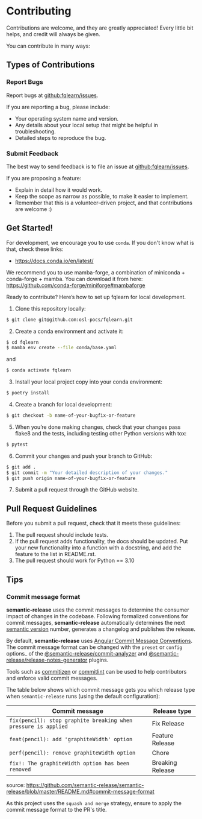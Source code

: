 # Contributing

Contributions are welcome, and they are greatly appreciated! Every
little bit helps, and credit will always be given.

You can contribute in many ways:

## Types of Contributions

### Report Bugs

Report bugs at [github:fqlearn/issues](https://github.com/osl-pocs/fqlearn/issues).

If you are reporting a bug, please include:

  - Your operating system name and version.
  - Any details about your local setup that might be helpful in
    troubleshooting.
  - Detailed steps to reproduce the bug.

### Submit Feedback

The best way to send feedback is to file an issue at
[github:fqlearn/issues](https://github.com/osl-pocs/fqlearn/issues).

If you are proposing a feature:

  - Explain in detail how it would work.
  - Keep the scope as narrow as possible, to make it easier to
    implement.
  - Remember that this is a volunteer-driven project, and that
    contributions are welcome :)

## Get Started!

For development, we encourage you to use `conda`. If you don't know
what is that, check these links:

* https://docs.conda.io/en/latest/

We recommend you to use mamba-forge, a combination of
miniconda + conda-forge + mamba. You can download it from here:
https://github.com/conda-forge/miniforge#mambaforge

Ready to contribute? Here’s how to set up fqlearn for local development.

1. Clone this repository locally:
```bash
$ git clone git@github.com:osl-pocs/fqlearn.git
```
2. Create a conda environment and activate it:
```bash
$ cd fqlearn
$ mamba env create --file conda/base.yaml
```
and
```bash
$ conda activate fqlearn
```
3. Install your local project copy into your conda environment:
```bash
$ poetry install
```
4. Create a branch for local development:
```bash
$ git checkout -b name-of-your-bugfix-or-feature
```
5. When you’re done making changes, check that your changes pass flake8
    and the tests, including testing other Python versions with tox:
```bash
$ pytest
```
6. Commit your changes and push your branch to GitHub:
```bash
$ git add .
$ git commit -m "Your detailed description of your changes."
$ git push origin name-of-your-bugfix-or-feature
```
7. Submit a pull request through the GitHub website.

## Pull Request Guidelines

Before you submit a pull request, check that it meets these guidelines:

1.  The pull request should include tests.
2.  If the pull request adds functionality, the docs should be updated.
    Put your new functionality into a function with a docstring, and add
    the feature to the list in README.rst.
3.  The pull request should work for Python == 3.10

## Tips

### Commit message format

**semantic-release** uses the commit messages to determine the consumer
impact of changes in the codebase. Following formalized conventions for
commit messages, **semantic-release** automatically determines the next
[semantic version](https://semver.org) number, generates a changelog and
publishes the release.

By default, **semantic-release** uses [Angular Commit Message
Conventions](https://github.com/angular/angular/blob/master/CONTRIBUTING.md#-commit-message-format).
The commit message format can be changed with the `preset` or `config`
options\_ of the
[@semantic-release/commit-analyzer](https://github.com/semantic-release/commit-analyzer#options)
and
[@semantic-release/release-notes-generator](https://github.com/semantic-release/release-notes-generator#options)
plugins.

Tools such as [commitizen](https://github.com/commitizen/cz-cli) or
[commitlint](https://github.com/conventional-changelog/commitlint) can
be used to help contributors and enforce valid commit messages.

The table below shows which commit message gets you which release type
when `semantic-release` runs (using the default configuration):

| Commit message                                                 | Release type     |
|----------------------------------------------------------------|------------------|
| `fix(pencil): stop graphite breaking when pressure is applied` | Fix Release      |
| `feat(pencil): add 'graphiteWidth' option`                     | Feature Release  |
| `perf(pencil): remove graphiteWidth option`                    | Chore            |
| `fix!: The graphiteWidth option has been removed`              | Breaking Release |

source:
<https://github.com/semantic-release/semantic-release/blob/master/README.md#commit-message-format>

As this project uses the `squash and merge` strategy, ensure to apply
the commit message format to the PR's title.
